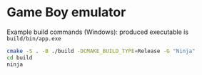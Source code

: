 # Game Boy emulator

Example build commands (Windows): produced executable is `build/bin/app.exe`
```sh
cmake -S . -B ./build -DCMAKE_BUILD_TYPE=Release -G "Ninja"
cd build
ninja
```
